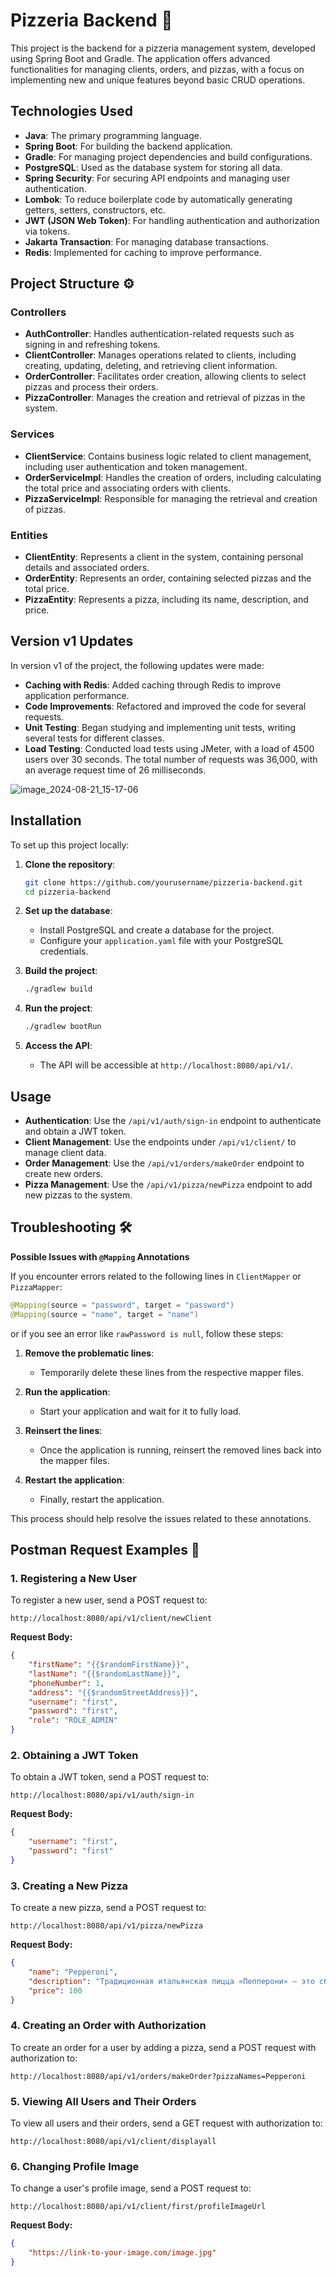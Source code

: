 # Pizzeria Backend 🍕

This project is the backend for a pizzeria management system, developed using Spring Boot and Gradle. The application offers advanced functionalities for managing clients, orders, and pizzas, with a focus on implementing new and unique features beyond basic CRUD operations.

## Technologies Used

- **Java**: The primary programming language.
- **Spring Boot**: For building the backend application.
- **Gradle**: For managing project dependencies and build configurations.
- **PostgreSQL**: Used as the database system for storing all data.
- **Spring Security**: For securing API endpoints and managing user authentication.
- **Lombok**: To reduce boilerplate code by automatically generating getters, setters, constructors, etc.
- **JWT (JSON Web Token)**: For handling authentication and authorization via tokens.
- **Jakarta Transaction**: For managing database transactions.
- **Redis**: Implemented for caching to improve performance.

## Project Structure ⚙️

### Controllers

- **AuthController**: Handles authentication-related requests such as signing in and refreshing tokens.
- **ClientController**: Manages operations related to clients, including creating, updating, deleting, and retrieving client information.
- **OrderController**: Facilitates order creation, allowing clients to select pizzas and process their orders.
- **PizzaController**: Manages the creation and retrieval of pizzas in the system.

### Services

- **ClientService**: Contains business logic related to client management, including user authentication and token management.
- **OrderServiceImpl**: Handles the creation of orders, including calculating the total price and associating orders with clients.
- **PizzaServiceImpl**: Responsible for managing the retrieval and creation of pizzas.

### Entities

- **ClientEntity**: Represents a client in the system, containing personal details and associated orders.
- **OrderEntity**: Represents an order, containing selected pizzas and the total price.
- **PizzaEntity**: Represents a pizza, including its name, description, and price.

## Version v1 Updates

In version v1 of the project, the following updates were made:

- **Caching with Redis**: Added caching through Redis to improve application performance.
- **Code Improvements**: Refactored and improved the code for several requests.
- **Unit Testing**: Began studying and implementing unit tests, writing several tests for different classes.
- **Load Testing**: Conducted load tests using JMeter, with a load of 4500 users over 30 seconds. The total number of requests was 36,000, with an average request time of 26 milliseconds.

![image_2024-08-21_15-17-06](https://github.com/user-attachments/assets/71de1344-2f24-4b9b-b371-6c3d93bcc1ae)


## Installation

To set up this project locally:

1. **Clone the repository**:
   ```bash
   git clone https://github.com/yourusername/pizzeria-backend.git
   cd pizzeria-backend
   ```

2. **Set up the database**:
   - Install PostgreSQL and create a database for the project.
   - Configure your `application.yaml` file with your PostgreSQL credentials.

3. **Build the project**:
   ```bash
   ./gradlew build
   ```

4. **Run the project**:
   ```bash
   ./gradlew bootRun
   ```

5. **Access the API**:
   - The API will be accessible at `http://localhost:8080/api/v1/`.


## Usage

- **Authentication**: Use the `/api/v1/auth/sign-in` endpoint to authenticate and obtain a JWT token.
- **Client Management**: Use the endpoints under `/api/v1/client/` to manage client data.
- **Order Management**: Use the `/api/v1/orders/makeOrder` endpoint to create new orders.
- **Pizza Management**: Use the `/api/v1/pizza/newPizza` endpoint to add new pizzas to the system.

## Troubleshooting 🛠️

**Possible Issues with `@Mapping` Annotations**

If you encounter errors related to the following lines in `ClientMapper` or `PizzaMapper`:

```java
@Mapping(source = "password", target = "password")
@Mapping(source = "name", target = "name")
```

or if you see an error like `rawPassword is null`, follow these steps:

1. **Remove the problematic lines**:
   - Temporarily delete these lines from the respective mapper files.

2. **Run the application**:
   - Start your application and wait for it to fully load.

3. **Reinsert the lines**:
   - Once the application is running, reinsert the removed lines back into the mapper files.

4. **Restart the application**:
   - Finally, restart the application.

This process should help resolve the issues related to these annotations.

## Postman Request Examples 📮

### 1. Registering a New User

To register a new user, send a POST request to:

`http://localhost:8080/api/v1/client/newClient`

**Request Body:**

```json
{
    "firstName": "{{$randomFirstName}}",
    "lastName": "{{$randomLastName}}",
    "phoneNumber": 1,
    "address": "{{$randomStreetAddress}}",
    "username": "first",
    "password": "first",
    "role": "ROLE_ADMIN"
}
```

### 2. Obtaining a JWT Token

To obtain a JWT token, send a POST request to:

`http://localhost:8080/api/v1/auth/sign-in`

**Request Body:**

```json
{
    "username": "first",
    "password": "first"
}
```

### 3. Creating a New Pizza

To create a new pizza, send a POST request to:

`http://localhost:8080/api/v1/pizza/newPizza`

**Request Body:**

```json
{
    "name": "Pepperoni",
    "description": "Традиционная итальянская пицца «Пепперони» — это сбалансированное сочетание тоненькой лепешки с кисло-сладким соусом и остренькой колбаской пепперони.",
    "price": 100
}
```

### 4. Creating an Order with Authorization

To create an order for a user by adding a pizza, send a POST request with authorization to:

`http://localhost:8080/api/v1/orders/makeOrder?pizzaNames=Pepperoni`

### 5. Viewing All Users and Their Orders

To view all users and their orders, send a GET request with authorization to:

`http://localhost:8080/api/v1/client/displayall`

### 6. Changing Profile Image

To change a user's profile image, send a POST request to:

`http://localhost:8080/api/v1/client/first/profileImageUrl`

**Request Body:**

```json
{
    "https://link-to-your-image.com/image.jpg"
}
```
